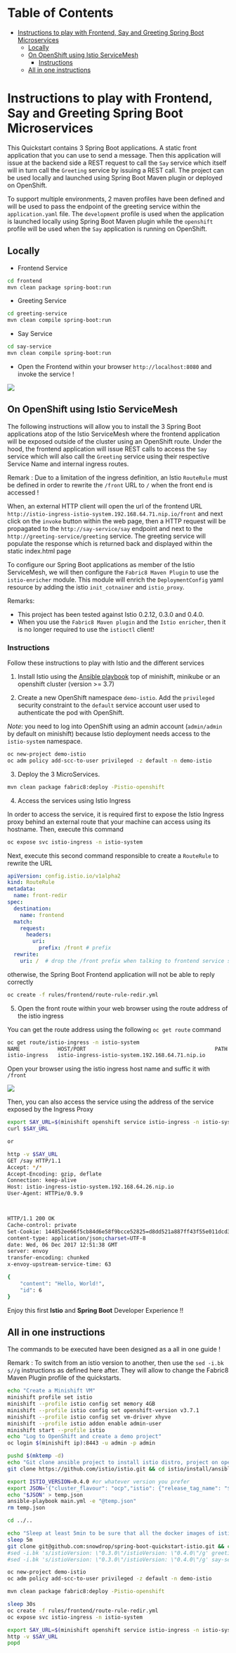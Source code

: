 Table of Contents
=================

   * [Instructions to play with Frontend, Say and Greeting Spring Boot Microservices](#instructions-to-play-with-frontend,-say-and-greeting-spring-boot-microservices)
      * [Locally](#locally)
      * [On OpenShift using Istio ServiceMesh](#on-openshift-using-istio-servicemesh)
         * [Instructions](#instructions)
      * [All in one instructions](#all-in-one-instructions)

# Instructions to play with Frontend, Say and Greeting Spring Boot Microservices 

This Quickstart contains 3 Spring Boot applications. A static front application that you can use to send a message. Then this application will issue at the backend side a REST request to 
call the `Say` service which itself will in turn call the `Greeting` service by issuing a REST call. 
The project can be used locally and launched using Spring Boot Maven plugin or deployed on OpenShift.

To support multiple environments, 2 maven profiles have been defined and will be used to pass the endpoint of the greeting service
within the `application.yaml` file. The `development` profile is used when the application is launched locally using Spring Boot Maven plugin while the `openshift` profile will be used when the `Say` application is running on OpenShift. 

## Locally

- Frontend Service
```bash
cd frontend
mvn clean package spring-boot:run
```

- Greeting Service
```bash
cd greeting-service
mvn clean compile spring-boot:run
```

- Say Service
```bash
cd say-service
mvn clean compile spring-boot:run
```

- Open the Frontend within your browser `http://localhost:8080` and invoke the service !

![](image/spring-boot-front.png)

## On OpenShift using Istio ServiceMesh

The following instructions will allow you to install the 3 Spring Boot applications atop of the Istio ServiceMesh where the frontend application will be exposed outside of the cluster 
using an OpenShift route. Under the hood, the frontend application will issue REST calls to access the `Say` service which will also call the `Greeting` service using their respective Service Name
and internal ingress routes.

Remark : Due to a limitation of the ingress definition, an Istio `RouteRule` must be defined in order to rewrite the `/front` URL to `/` when the front end is accessed !

When, an external HTTP client will open the url of the frontend URL `http://istio-ingress-istio-system.192.168.64.71.nip.io/front` and next click on the `invoke` button within the web page,
then a HTTP request will be propagated to the  `http://say-service/say` endpoint and next to the `http://greeting-service/greeting` service. The greeting service will populate the response which is 
returned back and displayed within the static index.html page

To configure our Spring Boot applications as member of the Istio ServiceMesh, we will then configure the `Fabric8 Maven Plugin` to use the `istio-enricher` module. This module
will enrich the `DeploymentConfig` yaml resource by adding the istio `init_cotnainer` and `istio_proxy`.


Remarks: 

- This project has been tested against Istio 0.2.12, 0.3.0 and 0.4.0. 
- When you use the `Fabric8 Maven plugin` and the `Istio enricher`, then it is no longer required to use the `istioctl` client!

### Instructions 

Follow these instructions to play with Istio and the different services

1. Install Istio using the [Ansible playbook](https://github.com/istio/istio/blob/master/install/ansible/README.md) top of minishift, minikube or an openshift cluster (version >= 3.7)

2. Create a new OpenShift namespace `demo-istio`. Add the `privileged` security constraint to the `default` service account user
used to authenticate the pod with OpenShift.

*Note*: you need to log into OpenShift using an admin account (`admin/admin` by default on minishift) because Istio deployment needs access to the `istio-system` namespace. 

```bash
oc new-project demo-istio
oc adm policy add-scc-to-user privileged -z default -n demo-istio
```

3. Deploy the 3 MicroServices. 

```bash
mvn clean package fabric8:deploy -Pistio-openshift
```

4. Access the services using Istio Ingress

In order to access the service, it is required first to expose the Istio Ingress proxy behind an external route that your machine can access using its hostname.
Then, execute this command

```bash
oc expose svc istio-ingress -n istio-system
```

Next, execute this second command responsible to create a `RouteRule` to rewrite the URL 

```yaml
apiVersion: config.istio.io/v1alpha2
kind: RouteRule
metadata:
  name: front-redir
spec:
  destination:
    name: frontend
  match:
    request:
      headers:
        uri:
          prefix: /front # prefix
  rewrite:
    uri: /  # drop the /front prefix when talking to frontend service such as /front/index.html -> /index.html
```

otherwise, the Spring Boot Frontend application will not be able to reply correctly

```bash
oc create -f rules/frontend/route-rule-redir.yml 
```

5. Open the front route within your web browser using the route address of the istio ingress

You can get the route address using the following `oc get route` command

```bash
oc get route/istio-ingress -n istio-system
NAME            HOST/PORT                                         PATH      SERVICES        PORT      TERMINATION   WILDCARD
istio-ingress   istio-ingress-istio-system.192.168.64.71.nip.io             istio-ingress   http                    None
```

Open your browser using the istio ingress host name and suffic it with `/front`

![](image/spring-boot-front-istio.png)

Then, you can also access the service using the address of the service exposed by the Ingress Proxy

```bash
export SAY_URL=$(minishift openshift service istio-ingress -n istio-system --url)/say
curl $SAY_URL

or 

http -v $SAY_URL
GET /say HTTP/1.1
Accept: */*
Accept-Encoding: gzip, deflate
Connection: keep-alive
Host: istio-ingress-istio-system.192.168.64.26.nip.io
User-Agent: HTTPie/0.9.9



HTTP/1.1 200 OK
Cache-control: private
Set-Cookie: 144852ee66f5cb84d6e58f9bcce52825=d8dd521a887ff43f55e011dcd3d9caec; path=/; HttpOnly
content-type: application/json;charset=UTF-8
date: Wed, 06 Dec 2017 12:51:38 GMT
server: envoy
transfer-encoding: chunked
x-envoy-upstream-service-time: 63

{
    "content": "Hello, World!",
    "id": 6
}

```

Enjoy this first **Istio** and **Spring Boot** Developer Experience !!

## All in one instructions

The commands to be executed have been designed as a all in one guide !

Remark : To switch from an istio version to another, then use the `sed -i.bk s//g` instructions as defined here after.
They will allow to change the Fabric8 Maven Plugin profile of the quickstarts.

```bash
echo "Create a Minishift VM" 
minishift profile set istio
minishift --profile istio config set memory 4GB
minishift --profile istio config set openshift-version v3.7.1
minishift --profile istio config set vm-driver xhyve
minishift --profile istio addon enable admin-user
minishift start --profile istio
echo "Log to OpenShift and create a demo project"
oc login $(minishift ip):8443 -u admin -p admin

pushd $(mktemp -d)
echo "Git clone ansible project to install istio distro, project on openshift"
git clone https://github.com/istio/istio.git && cd istio/install/ansible

export ISTIO_VERSION=0.4.0 #or whatever version you prefer
export JSON='{"cluster_flavour": "ocp","istio": {"release_tag_name": "$ISTIO_VERSION", "auth": false}}'
echo "$JSON" > temp.json
ansible-playbook main.yml -e "@temp.json"
rm temp.json

cd ../..

echo "Sleep at least 5min to be sure that all the docker images of istio will be downloaded and istio deployed"
sleep 5m
git clone git@github.com:snowdrop/spring-boot-quickstart-istio.git && cd spring-boot-quickstart-istio
#sed -i.bk 's/istioVersion: \"0.3.0\"/istioVersion: \"0.4.0\"/g' greeting-service/src/main/istio/profiles.yml
#sed -i.bk 's/istioVersion: \"0.3.0\"/istioVersion: \"0.4.0\"/g' say-service/src/main/istio/profiles.yml

oc new-project demo-istio
oc adm policy add-scc-to-user privileged -z default -n demo-istio

mvn clean package fabric8:deploy -Pistio-openshift

sleep 30s
oc create -f rules/frontend/route-rule-redir.yml
oc expose svc istio-ingress -n istio-system

export SAY_URL=$(minishift openshift service istio-ingress -n istio-system --url)/say
http -v $SAY_URL
popd
```
